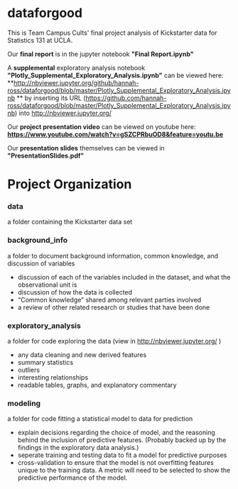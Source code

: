 # dataforgood 
This is Team Campus Cults' final project analysis of Kickstarter data for Statistics 131 at UCLA.

Our **final report** is in the jupyter notebook  **"Final Report.ipynb"**

A **supplemental** exploratory analysis notebook **"Plotly_Supplemental_Exploratory_Analysis.ipynb"** can be viewed here: **http://nbviewer.jupyter.org/github/hannah-ross/dataforgood/blob/master/Plotly_Supplemental_Exploratory_Analysis.ipynb ** by inserting its URL (https://github.com/hannah-ross/dataforgood/blob/master/Plotly_Supplemental_Exploratory_Analysis.ipynb) into http://nbviewer.jupyter.org/

Our **project presentation video** can be viewed on youtube here: **https://www.youtube.com/watch?v=gSZCPRbuOD8&feature=youtu.be**

Our **presentation slides** themselves can be viewed in **"PresentationSlides.pdf"**

# Project Organization
### data
a folder containing the Kickstarter data set

### background_info
a folder to document background information, common knowledge, and discussion of variables
- discussion of each of the variables included in the dataset, and what the observational unit is
- discussion of how the data is collected
- “Common knowledge” shared among relevant parties involved
- a review of other related research or studies that have been done

### exploratory_analysis
a folder for code exploring the data  (view in http://nbviewer.jupyter.org/ )
- any data cleaning and new derived features
- summary statistics
- outliers
- interesting relationships
- readable tables, graphs, and explanatory commentary

### modeling
a folder for code fitting a statistical model to data for prediction
- explain decisions regarding the choice of model, and the reasoning behind the inclusion of predictive features. (Probably backed up by the findings in the exploratory data analysis.)
- seperate training and testing data to fit a model for predictive purposes
- cross-validation to ensure that the model is not overfitting features unique to the training data. A metric will need to be selected to show the predictive performance of the model.
